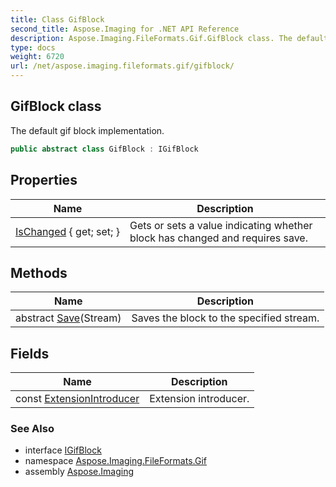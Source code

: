 ```yaml
---
title: Class GifBlock
second_title: Aspose.Imaging for .NET API Reference
description: Aspose.Imaging.FileFormats.Gif.GifBlock class. The default gif block implementation
type: docs
weight: 6720
url: /net/aspose.imaging.fileformats.gif/gifblock/
---
```

## GifBlock class

The default gif block implementation.

```csharp
public abstract class GifBlock : IGifBlock
```

## Properties

| Name | Description |
| --- | --- |
| [IsChanged](../../aspose.imaging.fileformats.gif/gifblock/ischanged/) { get; set; } | Gets or sets a value indicating whether block has changed and requires save. |

## Methods

| Name | Description |
| --- | --- |
| abstract [Save](../../aspose.imaging.fileformats.gif/gifblock/save/)(Stream) | Saves the block to the specified stream. |

## Fields

| Name | Description |
| --- | --- |
| const [ExtensionIntroducer](../../aspose.imaging.fileformats.gif/gifblock/extensionintroducer/) | Extension introducer. |

### See Also

* interface [IGifBlock](../igifblock/)
* namespace [Aspose.Imaging.FileFormats.Gif](../../aspose.imaging.fileformats.gif/)
* assembly [Aspose.Imaging](../../)


